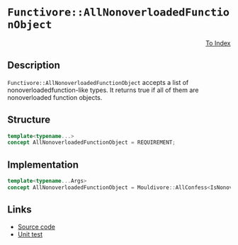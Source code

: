 <!-- Copyright 2024 Feng Mofan
SPDX-License-Identifier: Apache-2.0 -->

# `Functivore::AllNonoverloadedFunctionObject`

<p style='text-align: right;'><a href="../../concepts.md#functivore-all-nonoverloaded-function-object">To Index</a></p>

## Description

`Functivore::AllNonoverloadedFunctionObject` accepts a list of nonoverloadedfunction-like types.
It returns true if all of them are nonoverloaded function objects.

## Structure

```C++
template<typename...>
concept AllNonoverloadedFunctionObject = REQUIREMENT;
```

## Implementation

```C++
template<typename...Args>
concept AllNonoverloadedFunctionObject = Mouldivore::AllConfess<IsNonoverloadedFunctionObject, Args...>;
```

## Links

- [Source code](../../../../conceptrodon/functivore/concepts/all_nonoverloaded_function_object.hpp)
- [Unit test](../../../../tests/unit/concepts/functivore/all_nonoverloaded_function_object.test.hpp)
